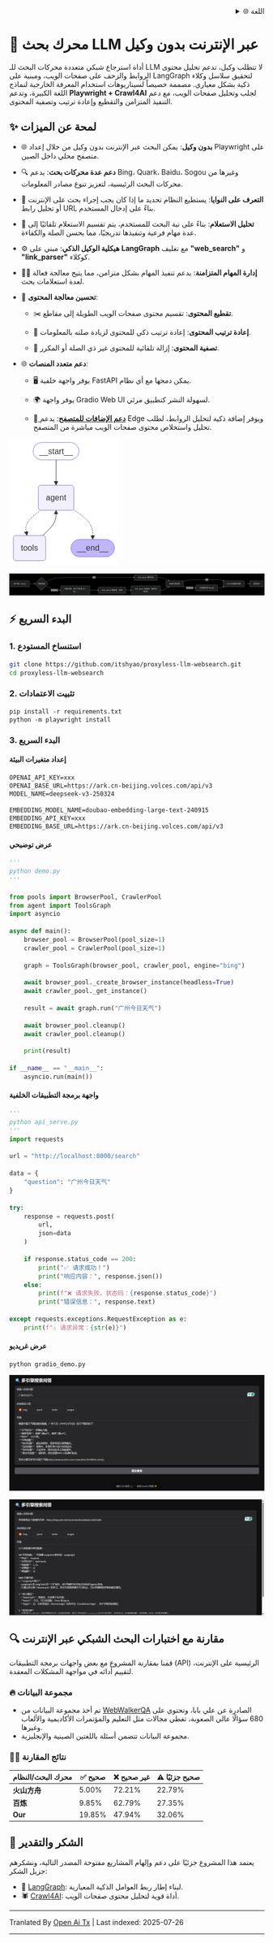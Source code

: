 
<div align="right">
  <details>
    <summary >🌐 اللغة</summary>
    <div>
      <div align="center">
        <a href="https://openaitx.github.io/view.html?user=itshyao&project=proxyless-llm-websearch&lang=en">English</a>
        | <a href="https://openaitx.github.io/view.html?user=itshyao&project=proxyless-llm-websearch&lang=zh-CN">简体中文</a>
        | <a href="https://openaitx.github.io/view.html?user=itshyao&project=proxyless-llm-websearch&lang=zh-TW">繁體中文</a>
        | <a href="https://openaitx.github.io/view.html?user=itshyao&project=proxyless-llm-websearch&lang=ja">日本語</a>
        | <a href="https://openaitx.github.io/view.html?user=itshyao&project=proxyless-llm-websearch&lang=ko">한국어</a>
        | <a href="https://openaitx.github.io/view.html?user=itshyao&project=proxyless-llm-websearch&lang=hi">हिन्दी</a>
        | <a href="https://openaitx.github.io/view.html?user=itshyao&project=proxyless-llm-websearch&lang=th">ไทย</a>
        | <a href="https://openaitx.github.io/view.html?user=itshyao&project=proxyless-llm-websearch&lang=fr">Français</a>
        | <a href="https://openaitx.github.io/view.html?user=itshyao&project=proxyless-llm-websearch&lang=de">Deutsch</a>
        | <a href="https://openaitx.github.io/view.html?user=itshyao&project=proxyless-llm-websearch&lang=es">Español</a>
        | <a href="https://openaitx.github.io/view.html?user=itshyao&project=proxyless-llm-websearch&lang=it">Italiano</a>
        | <a href="https://openaitx.github.io/view.html?user=itshyao&project=proxyless-llm-websearch&lang=ru">Русский</a>
        | <a href="https://openaitx.github.io/view.html?user=itshyao&project=proxyless-llm-websearch&lang=pt">Português</a>
        | <a href="https://openaitx.github.io/view.html?user=itshyao&project=proxyless-llm-websearch&lang=nl">Nederlands</a>
        | <a href="https://openaitx.github.io/view.html?user=itshyao&project=proxyless-llm-websearch&lang=pl">Polski</a>
        | <a href="https://openaitx.github.io/view.html?user=itshyao&project=proxyless-llm-websearch&lang=ar">العربية</a>
        | <a href="https://openaitx.github.io/view.html?user=itshyao&project=proxyless-llm-websearch&lang=fa">فارسی</a>
        | <a href="https://openaitx.github.io/view.html?user=itshyao&project=proxyless-llm-websearch&lang=tr">Türkçe</a>
        | <a href="https://openaitx.github.io/view.html?user=itshyao&project=proxyless-llm-websearch&lang=vi">Tiếng Việt</a>
        | <a href="https://openaitx.github.io/view.html?user=itshyao&project=proxyless-llm-websearch&lang=id">Bahasa Indonesia</a>
      </div>
    </div>
  </details>
</div>

# 🧠 محرك بحث LLM عبر الإنترنت بدون وكيل

أداة استرجاع شبكي متعددة محركات البحث للـ LLM لا تتطلب وكيل، تدعم تحليل محتوى الروابط والزحف على صفحات الويب، ومبنية على LangGraph لتحقيق سلاسل وكلاء ذكية بشكل معياري. مصممة خصيصاً لسيناريوهات استخدام المعرفة الخارجية لنماذج اللغة الكبيرة، وتدعم **Playwright + Crawl4AI** لجلب وتحليل صفحات الويب، مع دعم التنفيذ المتزامن والتقطيع وإعادة ترتيب وتصفية المحتوى.

## ✨ لمحة عن الميزات

- 🌐 **بدون وكيل**: يمكن البحث عبر الإنترنت بدون وكيل من خلال إعداد Playwright على متصفح محلي داخل الصين.
- 🔍 **دعم عدة محركات بحث**: يدعم Bing، Quark، Baidu، Sogou وغيرها من محركات البحث الرئيسية، لتعزيز تنوع مصادر المعلومات.
- 🤖 **التعرف على النوايا**: يستطيع النظام تحديد ما إذا كان يجب إجراء بحث على الإنترنت أو تحليل رابط URL بناءً على إدخال المستخدم.
- 🔄 **تحليل الاستعلام**: بناءً على نية البحث للمستخدم، يتم تقسيم الاستعلام تلقائيًا إلى عدة مهام فرعية وتنفيذها تدريجيًا، مما يحسن الصلة والكفاءة.
- ⚙️ **هيكلية الوكيل الذكي**: مبني على **LangGraph** مع تغليف **"web_search"** و **"link_parser"** كوكلاء.
- 🏃‍♂️ **إدارة المهام المتزامنة**: يدعم تنفيذ المهام بشكل متزامن، مما يتيح معالجة فعالة لعدة استعلامات بحث.
- 📝 **تحسين معالجة المحتوى**:

  - ✂️ **تقطيع المحتوى**: تقسيم محتوى صفحات الويب الطويلة إلى مقاطع.

  - 🔄 **إعادة ترتيب المحتوى**: إعادة ترتيب ذكي للمحتوى لزيادة صلته بالمعلومات.

  - 🚫 **تصفية المحتوى**: إزالة تلقائية للمحتوى غير ذي الصلة أو المكرر.
- 🌐 **دعم متعدد المنصات**:

  - 🖥️ يوفر واجهة خلفية FastAPI يمكن دمجها مع أي نظام.

  - 🌍 يوفر واجهة Gradio Web UI لسهولة النشر كتطبيق مرئي.
  
  - 🧩[ **دعم الإضافات للمتصفح**](https://github.com/itshyao/proxyless-llm-websearch/tree/main/extension): يدعم Edge ويوفر إضافة ذكية لتحليل الروابط، لطلب تحليل واستخلاص محتوى صفحات الويب مباشرة من المتصفح.
  

![workflow](https://raw.githubusercontent.com/itshyao/proxyless-llm-websearch/main/img/workflow.png)

![framework](https://raw.githubusercontent.com/itshyao/proxyless-llm-websearch/main/img/framework.png)

## ⚡ البدء السريع

### 1. استنساخ المستودع

```bash
git clone https://github.com/itshyao/proxyless-llm-websearch.git
cd proxyless-llm-websearch
```

### 2. تثبيت الاعتمادات

```
pip install -r requirements.txt
python -m playwright install
```

### 3. البدء السريع

#### إعداد متغيرات البيئة

```
OPENAI_API_KEY=xxx
OPENAI_BASE_URL=https://ark.cn-beijing.volces.com/api/v3
MODEL_NAME=deepseek-v3-250324

EMBEDDING_MODEL_NAME=doubao-embedding-large-text-240915
EMBEDDING_API_KEY=xxx
EMBEDDING_BASE_URL=https://ark.cn-beijing.volces.com/api/v3
```

#### عرض توضيحي

```python
'''
python demo.py
'''

from pools import BrowserPool, CrawlerPool
from agent import ToolsGraph
import asyncio

async def main():
    browser_pool = BrowserPool(pool_size=1)
    crawler_pool = CrawlerPool(pool_size=1)
    
    graph = ToolsGraph(browser_pool, crawler_pool, engine="bing")

    await browser_pool._create_browser_instance(headless=True)
    await crawler_pool._get_instance()

    result = await graph.run("广州今日天气")

    await browser_pool.cleanup()
    await crawler_pool.cleanup()

    print(result)

if __name__ == "__main__":
    asyncio.run(main())
```

#### واجهة برمجة التطبيقات الخلفية

```python
'''
python api_serve.py
'''
import requests

url = "http://localhost:8000/search"

data = {
    "question": "广州今日天气"
}

try:
    response = requests.post(
        url,
        json=data
    )

    if response.status_code == 200:
        print("✅ 请求成功！")
        print("响应内容：", response.json())
    else:
        print(f"❌ 请求失败，状态码：{response.status_code}")
        print("错误信息：", response.text)

except requests.exceptions.RequestException as e:
    print(f"⚠️ 请求异常：{str(e)}")
```

#### عرض غريديو

```
python gradio_demo.py
```

![gradio](https://raw.githubusercontent.com/itshyao/proxyless-llm-websearch/main/img/gradio1.png)

![gradio](https://raw.githubusercontent.com/itshyao/proxyless-llm-websearch/main/img/gradio2.png)

## 🔍 مقارنة مع اختبارات البحث الشبكي عبر الإنترنت

قمنا بمقارنة المشروع مع بعض واجهات برمجة التطبيقات (API) الرئيسية على الإنترنت، لتقييم أدائه في مواجهة المشكلات المعقدة.

### 🔥 مجموعة البيانات

- تم أخذ مجموعة البيانات من [WebWalkerQA](https://huggingface.co/datasets/callanwu/WebWalkerQA) الصادرة عن علي بابا، وتحتوي على 680 سؤالًا عالي الصعوبة، تغطي مجالات مثل التعليم والمؤتمرات الأكاديمية والألعاب وغيرها.
- مجموعة البيانات تتضمن أسئلة باللغتين الصينية والإنجليزية.

### 🧑‍🏫 نتائج المقارنة

| محرك البحث/النظام | ✅ صحيح | ❌ غير صحيح | ⚠️ صحيح جزئيًا |
| ---------------- | ------- | ---------- | -------------- |
| **火山方舟**     | 5.00%   | 72.21%     | 22.79%         |
| **百炼**         | 9.85%   | 62.79%     | 27.35%         |
| **Our** | 19.85%  | 47.94%     | 32.06%         |

## 🙏 الشكر والتقدير

يعتمد هذا المشروع جزئيًا على دعم وإلهام المشاريع مفتوحة المصدر التالية، ونشكرهم جزيل الشكر:

- 🧠 [LangGraph](https://github.com/langchain-ai/langgraph): لبناء إطار ربط العوامل الذكية المعيارية.
- 🕷 [Crawl4AI](https://github.com/unclecode/crawl4ai): أداة قوية لتحليل محتوى صفحات الويب.


---


Tranlated By [Open Ai Tx](https://github.com/OpenAiTx/OpenAiTx) | Last indexed: 2025-07-26


---